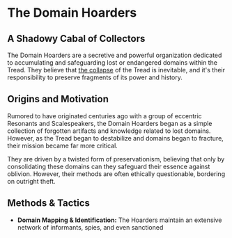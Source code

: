 # The Domain Hoarders

## A Shadowy Cabal of Collectors

The Domain Hoarders are a secretive and powerful organization dedicated to accumulating and safeguarding lost or endangered domains within the Tread. They believe that [the collapse](/structure/chronological/event/the-collapse.md) of the Tread is inevitable, and it's their responsibility to preserve fragments of its power and history.

## Origins and Motivation

Rumored to have originated centuries ago with a group of eccentric Resonants and Scalespeakers, the Domain Hoarders began as a simple collection of forgotten artifacts and knowledge related to lost domains. However, as the Tread began to destabilize and domains began to fracture, their mission became far more critical.

They are driven by a twisted form of preservationism, believing that only by consolidating these domains can they safeguard their essence against oblivion. However, their methods are often ethically questionable, bordering on outright theft.

## Methods & Tactics

*   **Domain Mapping & Identification:** The Hoarders maintain an extensive network of informants, spies, and even sanctioned 
